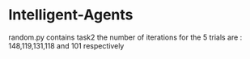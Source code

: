 # Intelligent-Agents

random.py contains task2 
the number of iterations for the 5 trials are : 148,119,131,118 and 101 respectively
